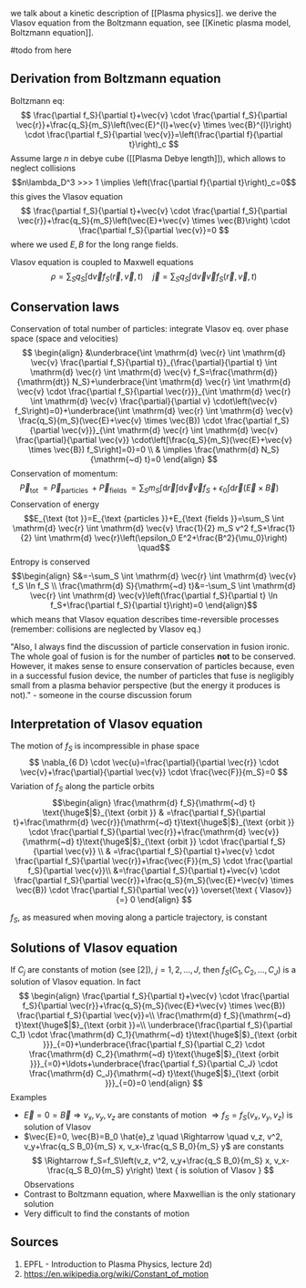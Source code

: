 we talk about a kinetic description of [[Plasma physics]].
we derive the Vlasov equation from the Boltzmann equation, see [[Kinetic plasma model, Boltzmann equation]].

#todo  from here


## Derivation from Boltzmann equation
Boltzmann eq:
$$
\frac{\partial f_S}{\partial t}+\vec{v} \cdot \frac{\partial f_S}{\partial \vec{r}}+\frac{q_S}{m_S}\left(\vec{E}^{l}+\vec{v} \times \vec{B}^{l}\right) \cdot \frac{\partial f_S}{\partial \vec{v}}=\left(\frac{\partial f}{\partial t}\right)_c
$$
Assume large $n$ in debye cube ([[Plasma Debye length]]), which allows to neglect collisions
$$n\lambda_D^3 >>> 1 \implies \left(\frac{\partial f}{\partial t}\right)_c=0$$
this gives the Vlasov equation
$$
\frac{\partial f_S}{\partial t}+\vec{v} \cdot \frac{\partial f_S}{\partial \vec{r}}+\frac{q_S}{m_S}\left(\vec{E}+\vec{v} \times \vec{B}\right) \cdot \frac{\partial f_S}{\partial \vec{v}}=0 
$$
where we used $E,B$ for the long range fields.

Vlasov equation is coupled to Maxwell equations
$$
\rho=\sum_S q_S \int \mathrm{d} \vec{v} f_S(\vec{r}, \vec{v}, t) \quad \vec{j}=\sum_S q_S \int \mathrm{d} \vec{v} \vec{v} f_S(\vec{r}, \vec{v}, t)
$$


## Conservation laws
Conservation of total number of particles: integrate Vlasov eq. over phase space (space and velocities)
$$
\begin{align}
&\underbrace{\int \mathrm{d} \vec{r} \int \mathrm{d} \vec{v} \frac{\partial f_S}{\partial t}}_{\frac{\partial}{\partial t} \int \mathrm{d} \vec{r} \int \mathrm{d} \vec{v} f_S=\frac{\mathrm{d}}{\mathrm{dt}} N_S}+\underbrace{\int \mathrm{d} \vec{r} \int \mathrm{d} \vec{v} \cdot \frac{\partial f_S}{\partial \vec{r}}}_{\int \mathrm{d} \vec{r} \int \mathrm{d} \vec{v} \frac{\partial}{\partial v} \cdot\left(\vec{v} f_S\right)=0}+\underbrace{\int \mathrm{d} \vec{r} \int \mathrm{d} \vec{v} \frac{q_S}{m_S}(\vec{E}+\vec{v} \times \vec{B}) \cdot \frac{\partial f_S}{\partial \vec{v}}}_{\int \mathrm{d} \vec{r} \int \mathrm{d} \vec{v} \frac{\partial}{\partial \vec{v}} \cdot\left[\frac{q_S}{m_S}(\vec{E}+\vec{v} \times \vec{B}) f_S\right]=0}=0 \\
& \implies \frac{\mathrm{d} N_S}{\mathrm{~d} t}=0
\end{align}
$$
Conservation of momentum:$$\vec{P}_{\text {tot }}=\vec{P}_{\text {particles }}+\vec{P}_{\text {fields }}=\sum_S m_S \int \mathrm{d} \vec{r} \int \mathrm{d} \vec{v} \vec{v} f_S+\epsilon_0 \int \mathrm{d} \vec{r}(\vec{E} \times \vec{B}) \quad$$ Conservation of energy$$E_{\text {tot }}=E_{\text {particles }}+E_{\text {fields }}=\sum_S \int \mathrm{d} \vec{r} \int \mathrm{d} \vec{v} \frac{1}{2} m_S v^2 f_S+\frac{1}{2} \int \mathrm{d} \vec{r}\left(\epsilon_0 E^2+\frac{B^2}{\mu_0}\right) \quad$$
Entropy is conserved
$$\begin{align}
S&=-\sum_S \int \mathrm{d} \vec{r} \int \mathrm{d} \vec{v} f_S \ln f_S \\
\frac{\mathrm{d} S}{\mathrm{~d} t}&=-\sum_S \int \mathrm{d} \vec{r} \int \mathrm{d} \vec{v}\left(\frac{\partial f_S}{\partial t} \ln f_S+\frac{\partial f_S}{\partial t}\right)=0 
\end{align}$$
which means that Vlasov equation describes time-reversible processes 
(remember: collisions are neglected by Vlasov eq.)

"Also, I always find the discussion of particle conservation in fusion ironic. The whole goal of fusion is for the number of particles **not** to be conserved. However, it makes sense to ensure conservation of particles because, even in a successful fusion device, the number of particles that fuse is negligibly small from a plasma behavior perspective (but the energy it produces is not)." - someone in the course discussion forum


## Interpretation of Vlasov equation
The motion of $f_S$ is incompressible in phase space
$$
\nabla_{6 D} \cdot \vec{u}=\frac{\partial}{\partial \vec{r}} \cdot \vec{v}+\frac{\partial}{\partial \vec{v}} \cdot \frac{\vec{F}}{m_S}=0
$$
Variation of $f_S$ along the particle orbits
$$\begin{align}
\frac{\mathrm{d} f_S}{\mathrm{~d} t} \text{\huge$|$}_{\text {orbit }} & =\frac{\partial f_S}{\partial t}+\frac{\mathrm{d} \vec{r}}{\mathrm{~d} t}\text{\huge$|$}_{\text {orbit }} \cdot \frac{\partial f_S}{\partial \vec{r}}+\frac{\mathrm{d} \vec{v}}{\mathrm{~d} t}\text{\huge$|$}_{\text {orbit }} \cdot \frac{\partial f_S}{\partial \vec{v}} \\
& =\frac{\partial f_S}{\partial t}+\vec{v} \cdot \frac{\partial f_S}{\partial \vec{r}}+\frac{\vec{F}}{m_S} \cdot \frac{\partial f_S}{\partial \vec{v}}\\
&=\frac{\partial f_S}{\partial t}+\vec{v} \cdot \frac{\partial f_S}{\partial \vec{r}}+\frac{q_S}{m_S}(\vec{E}+\vec{v} \times \vec{B}) \cdot \frac{\partial f_S}{\partial \vec{v}} \overset{\text { Vlasov}}{=} 0
\end{align}
$$

$f_S$, as measured when moving along a particle trajectory, is constant


## Solutions of Vlasov equation
If $C_j$ are constants of motion (see [2]), $j=1,2, \ldots, J$, then $f_S\left(C_1, C_2, \ldots, C_J\right)$ is a solution of Vlasov equation. In fact
$$
\begin{align}
\frac{\partial f_S}{\partial t}+\vec{v} \cdot \frac{\partial f_S}{\partial \vec{r}}+\frac{q_S}{m_S}(\vec{E}+\vec{v} \times \vec{B}) \frac{\partial f_S}{\partial \vec{v}}=\\
\frac{\mathrm{d} f_S}{\mathrm{~d} t}\text{\huge$|$}_{\text {orbit }}=\\
\underbrace{\frac{\partial f_S}{\partial C_1} \cdot \frac{\mathrm{d} C_1}{\mathrm{~d} t}\text{\huge$|$}_{\text {orbit }}}_{=0}+\underbrace{\frac{\partial f_S}{\partial C_2} \cdot \frac{\mathrm{d} C_2}{\mathrm{~d} t}\text{\huge$|$}_{\text {orbit }}}_{=0}+\ldots+\underbrace{\frac{\partial f_S}{\partial C_J} \cdot \frac{\mathrm{d} C_J}{\mathrm{~d} t}\text{\huge$|$}_{\text {orbit }}}_{=0}=0
\end{align}
$$
Examples
- $\vec{E}=0=\vec{B} \Rightarrow v_x, v_y, v_z$ are constants of motion $\Rightarrow f_S=f_S\left(v_x, v_y, v_z\right)$ is solution of Vlasov
- $\vec{E}=0, \vec{B}=B_0 \hat{e}_z \quad \Rightarrow \quad v_z, v^2, v_y+\frac{q_S B_0}{m_S} x, v_x-\frac{q_S B_0}{m_S} y$ are constants
$$
\Rightarrow f_S=f_S\left(v_z, v^2, v_y+\frac{q_S B_0}{m_S} x, v_x-\frac{q_S B_0}{m_S} y\right) \text { is solution of Vlasov }
$$
Observations
- Contrast to Boltzmann equation, where Maxwellian is the only stationary solution
- Very difficult to find the constants of motion


## Sources
1. EPFL - Introduction to Plasma Physics, lecture 2d)
2. https://en.wikipedia.org/wiki/Constant_of_motion
